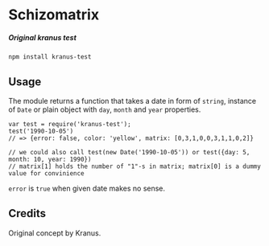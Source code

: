 # Schizomatrix
##### *Original kranus test*

    npm install kranus-test

## Usage
The module returns a function that takes a date in form of `string`, instance of `Date` or plain object with `day`, `month` and `year` properties.

    var test = require('kranus-test');
    test('1990-10-05') 
    // => {error: false, color: 'yellow', matrix: [0,3,1,0,0,3,1,1,0,2]}
    
    // we could also call test(new Date('1990-10-05')) or test({day: 5, month: 10, year: 1990})
    // matrix[1] holds the number of "1"-s in matrix; matrix[0] is a dummy value for convinience
`error` is `true` when given date makes no sense.

## Credits
Original concept by Kranus.